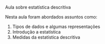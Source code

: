 Aula sobre estatística descritiva

Nesta aula foram abordados assuntos como:

1. Tipos de dados e algumas representações
2. Introdução a estatística
3. Medidas da estatística descritiva
